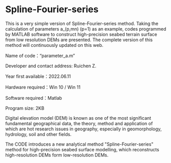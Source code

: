 # Spline-Fourier-series

This is a very simple version of Spline-Fourier-series method. Taking the calculation of parameters a_(p,mn)  (p=1) as an example, codes programmed by MATLAB software to construct high-precision seabed terrain surface from low resolution DEMs are presented. The complete version of this method will continuously updated on this web.

Name of code：“parameter_a.m”

Developer and contact address: Ruichen Z.

Year first available：2022.06.11

Hardware required：Win 10 / Win 11

Software required：Matlab

Program size: 2KB

Digital elevation model (DEM) is known as one of the most significant fundamental geographical data, the theory, method and application of which are hot research issues in geography, especially in geomorphology, hydrology, soil and other fields.

The CODE introduces a new analytical method "Spline-Fourier-series" method for high-precision seabed surface modelling, which reconstructs high-resolution DEMs form low-resolution DEMs.

